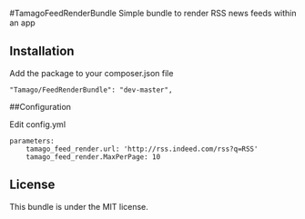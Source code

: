 #TamagoFeedRenderBundle
Simple bundle to render RSS news feeds within an app

## Installation

Add the package to your composer.json file

```
"Tamago/FeedRenderBundle": "dev-master",
```
##Configuration

Edit config.yml

```
parameters:
    tamago_feed_render.url: 'http://rss.indeed.com/rss?q=RSS'
    tamago_feed_render.MaxPerPage: 10
```

## License

This bundle is under the MIT license.